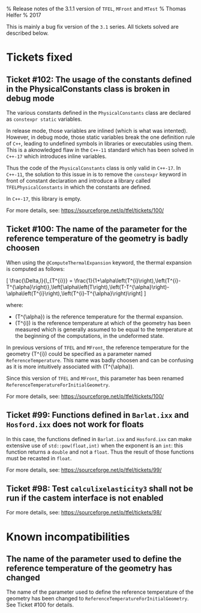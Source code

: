 % Release notes of the 3.1.1 version of `TFEL`, `MFront` and `MTest`
% Thomas Helfer
% 2017

This is mainly a bug fix version of the `3.1` series. All tickets
solved are described below.

# Tickets fixed

## Ticket #102: The usage of the constants defined in the PhysicalConstants class is broken in debug mode

The various constants defined in the `PhysicalConstants` class are
declared as `constexpr static` variables.

In release mode, those variables are inlined (which is what was
intented). However, in debug mode, those static variables break the
one definition rule of `C++`, leading to undefined symbols in
libraries or executables using them. This is a aknowledged flaw in the
`C++-11` standard which has been solved in `C++-17` which introduces
inline variables.

Thus the code of the `PhysicalConstants` class is only valid in
`C++-17`. In `C++-11`, the solution to this issue in is to remove the
`constexpr` keyword in front of constant declaration and introduce a
library called `TFELPhysicalConstants` in which the constants are
defined.

In `C++-17`, this library is empty.

For more details, see: <https://sourceforge.net/p/tfel/tickets/100/>

## Ticket #100: The name of the parameter for the reference temperature of the geometry is badly choosen

When using the `@ComputeThermalExpansion` keyword, the thermal
expansion is computed as follows:

\[
\frac{\Delta\,l}{l_{T^{i}}} = \frac{1}{1+\alpha\left(T^{i}\right)\,\left(T^{i}-T^{\alpha}\right)}\,\left[\alpha\left(T\right)\,\left(T-T^{\alpha}\right)-\alpha\left(T^{i}\right)\,\left(T^{i}-T^{\alpha}\right)\right]
\]

where:

- \(T^{\alpha}\) is the reference temperature for the thermal
  expansion.
- \(T^{i}\) is the reference temperature at which of the geometry has
  been measured which is generally assumed to be equal to the
  temperature at the beginning of the computations, in the undeformed
  state.

In previous versions of `TFEL` and `MFront`, the reference temperature
for the geometry \(T^{i}\) could be specified as a parameter named
`ReferenceTemperature`. This name was badly choosen and can be
confusing as it is more intuitively associated with \(T^{\alpha}\).

Since this version of `TFEL` and `MFront`, this parameter has been
renamed `ReferenceTemperatureForInitialGeometry`.

For more details, see: <https://sourceforge.net/p/tfel/tickets/100/>

## Ticket #99: Functions defined in `Barlat.ixx` and `Hosford.ixx` does not work for floats

In this case, the functions defined in `Barlat.ixx` and `Hosford.ixx`
can make extensive use of `std::pow(float,int)` when the exponent is
an `int`: this function returns a `double` and not a `float`. Thus the
result of those functions must be recasted in `float`.

For more details, see: <https://sourceforge.net/p/tfel/tickets/99/>

## Ticket #98: Test `calculixelasticity3` shall not be run if the castem interface is not enabled

For more details, see: <https://sourceforge.net/p/tfel/tickets/98/>

# Known incompatibilities

## The name of the parameter used to define the reference temperature of the geometry has changed

The name of the parameter used to define the reference temperature of
the geometry has been changed to
`ReferenceTemperatureForInitialGeometry`. See Ticket #100 for details.

<!-- Local IspellDict: english -->
